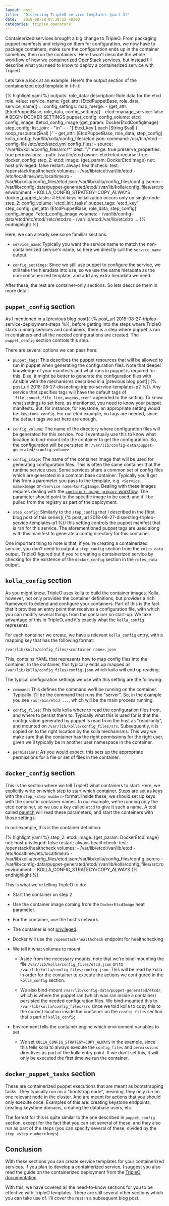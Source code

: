 ```yaml
---
layout: post
title:  "Dissecting TripleO service templates (part 3)"
date:   2018-08-28 07:38:12 +0300
categories: tripleo openstack
---
```


Containerized services brought a big change to TripleO. From packaging puppet
manifests and relying on them for configuration, we now have to package
containers, make sure the configuration ends up in the container somehow, then
run the containers. Here I won't describe the whole workflow of how we
containerized OpenStack services, but instead I'll describe what you need to
know to deploy a containerized service with TripleO.

Lets take a look at an example. Here's the output section of the containerized
etcd template in t-h-t:

{% highlight yaml %}
outputs:
  role_data:
    description: Role data for the etcd role.
    value:
      service_name: {get_attr: [EtcdPuppetBase, role_data, service_name]}
      ...
      config_settings:
        map_merge:
          - {get_attr: [EtcdPuppetBase, role_data, config_settings]}
          - etcd::manage_service: false
      # BEGIN DOCKER SETTINGS
      puppet_config:
        config_volume: etcd
        config_image: &etcd_config_image {get_param: DockerEtcdConfigImage}
        step_config:
          list_join:
            - "\n"
            - - "['Etcd_key'].each |String $val| { noop_resource($val) }"
              - get_attr: [EtcdPuppetBase, role_data, step_config]
      kolla_config:
        /var/lib/kolla/config_files/etcd.json:
          command: /usr/bin/etcd --config-file /etc/etcd/etcd.yml
          config_files:
            - source: "/var/lib/kolla/config_files/src/*"
              dest: "/"
              merge: true
              preserve_properties: true
          permissions:
            - path: /var/lib/etcd
              owner: etcd:etcd
              recurse: true
      docker_config:
        step_2:
          etcd:
            image: {get_param: DockerEtcdImage}
            net: host
            privileged: false
            restart: always
            healthcheck:
              test: /openstack/healthcheck
            volumes:
              - /var/lib/etcd:/var/lib/etcd
              - /etc/localtime:/etc/localtime:ro
              - /var/lib/kolla/config_files/etcd.json:/var/lib/kolla/config_files/config.json:ro
              - /var/lib/config-data/puppet-generated/etcd/:/var/lib/kolla/config_files/src:ro
            environment:
              - KOLLA_CONFIG_STRATEGY=COPY_ALWAYS
      docker_puppet_tasks:
        # Etcd keys initialization occurs only on single node
        step_2:
          config_volume: 'etcd_init_tasks'
          puppet_tags: 'etcd_key'
          step_config:
            get_attr: [EtcdPuppetBase, role_data, step_config]
          config_image: *etcd_config_image
          volumes:
            - /var/lib/config-data/etcd/etc/etcd/:/etc/etcd:ro
            - /var/lib/etcd:/var/lib/etcd:ro
...
{% endhighlight %}

Here, we can already see some familiar sections:

* ``service_name``: Typically you want the service name to match the
  non-containerized service's name, so here we directly call the
  ``service_name`` output.

* ``config_settings``: Since we still use puppet to configure the service, we
  still take the hieradata into use, so we use the same hieradata as the
  non-containerized template, and add any extra hieradata we need.

After these, the rest are container-only sections. So lets describe them in
more detail

``puppet_config`` section
-------------------------

As I mentioned in a [previous blog post](
{% post_url 2018-08-27-tripleo-service-deployment-steps %}), before getting
into the steps where TripleO starts running services and containers, there is
a step where puppet is ran in containers and all the needed configurations are
created. The ``puppet_config`` section controls this step.

There are several options we can pass here:

* ``puppet_tags``: This describes the puppet resources that will be allowed to
  run in puppet when generating the configuration files. Note that deeper
  knowledge of your manifests and what runs in puppet is required for this.
  Else, it might be better to generate the configuration files with Ansible
  with the mechanisms described in a [previous blog post](
  {% post_url 2018-08-27-dissecting-tripleo-service-templates-p2 %}).
  Any service that specifies tags will have the default tags of
  ``'file,concat,file_line,augeas,cron'`` appended to the setting.
  To know what settings to set here, as mentioned, you need to know your puppet
  manifests. But, for instance, for keystone, an appropriate setting would be:
  ``keystone_config``. For our etcd example, no tags are needed, since the
  default tags we set here are enough.

* ``config_volume``: The name of the directory where configuration files
  will be generated for this service. You'll eventually use this to know what
  location to bind-mount into the container to get the configuration. So, the
  configuration will be persisted in:
  ``/var/lib/config-data/puppet-generated/<config_volume>``

* ``config_image``: The name of the container image that will be used for
  generating configuration files. This is often the same container
  that the runtime service uses. Some services share a common set of
  config files which are generated in a common base container. Typically
  you'll get this from a paremeter you pass to the template, e.g.
  ``<Service name>Image`` or ``<Service name>ConfigImage``. Dealing with these
  images requires dealing with the [``container image prepare``
  workflow][image-prepare-workflow]. The parameter should point to the specific
  image to be used, and it'll be pulled from the registry as part of the
  deployment.

* ``step_config``: Similarly to the ``step_config`` that I described in the
  [first blog post of this series](
  {% post_url 2018-08-27-dissecting-tripleo-service-templates-p1 %}) this
  setting controls the puppet manifest that is ran for this service.
  The aforementioned puppet tags are used along with this manifest to generate
  a config directory for this container.

One important thing to note is that, if you're creating a containerized
service, you don't need to output a ``step_config`` section from the
``roles_data`` output. TripleO figured out if you're creating a containerized
service by checking for the existence of the ``docker_config`` section in the
``roles_data`` output.

``kolla_config`` section
------------------------

As you might know, TripleO uses kolla to build the container images. Kolla,
however, not only provides the container definitions, but provides a rich
framework to extend and configure your containers. Part of this is the fact
that it provides an entry point that receives a configuration file, with which
you can modify several things from the container on start-up. We take advantage
of this in TripleO, and it's exactly what the ``kolla_config`` represents.

For each container we create, we have a relevant ``kolla_config`` entry, with a
mapping key that has the following format:

    /var/lib/kolla/config_files/<container name>.json

This, contains YAML that represents how to map config files into the container.
In the container, this typically ends up mapped as
``/var/lib/kolla/config_files/config.json`` which kolla will end up reading.

The typical configuration settings we use with this setting are the following:

* ``command``: This defines the command we'll be running on the container.
  Typically it'll be the command that runs the "server". So, in the example you
  see ``/usr/bin/etcd ...``, which will be the main process running.

* ``config_files``: This tells kolla where to read the configuration files
  from, and where to persist them to. Typically what this is used for is that
  the configuration generated by puppet is read from the host as "read-only",
  and mounted on ``/var/lib/kolla/config_files/src``. Subsequently, it is
  copied on to the right location by the kolla mechanisms. This way we make
  sure that the container has the right permissions for the right user, given
  we'll typically be in another user namespace in the container.

* ``permissions``: As you would expect, this sets up the appropriate
  permissions for a file or set of files in the container.

``docker_config`` section
-------------------------

This is the section where we tell TripleO what containers to start. Here, we
explicitly write on which step to start which container. Steps are set as keys
with the ``step_<step number>`` format. Inside these, we should set up keys
with the specific container names. In our example, we're running only the etcd
container, so we use a key called ``etcd`` to give it such a name. A tool
called [paunch][paunch] will read these parameters, and start the containers
with those settings.

In our example, this is the container definition:

{% highlight yaml %}
step_2:
  etcd:
    image: {get_param: DockerEtcdImage}
    net: host
    privileged: false
    restart: always
    healthcheck:
      test: /openstack/healthcheck
    volumes:
      - /var/lib/etcd:/var/lib/etcd
      - /etc/localtime:/etc/localtime:ro
      - /var/lib/kolla/config_files/etcd.json:/var/lib/kolla/config_files/config.json:ro
      - /var/lib/config-data/puppet-generated/etcd/:/var/lib/kolla/config_files/src:ro
    environment:
      - KOLLA_CONFIG_STRATEGY=COPY_ALWAYS
{% endhighlight %}

This is what we're telling TripleO to do:

* Start the container on step 2

* Use the container image coming from the ``DockerEtcdImage`` heat parameter.

* For the container, use the host's network.

* The container is not [privileged][privileged-containers].

* Docker will use the ``/openstack/healthcheck`` endpoint for healthchecking

* We tell it what volumes to mount

    - Aside from the necessary mounts, note that we're bind-mounting the
      file ``/var/lib/kolla/config_files/etcd.json`` on to
      ``/var/lib/kolla/config_files/config.json``. This will be read by kolla
      in order for the container to execute the actions we configured in the
      ``kolla_config`` section.

    - We also bind-mount ``/var/lib/config-data/puppet-generated/etcd/``, which
      is where the puppet ran (which was ran inside a container) persisted the
      needed configuration files. We bind-mounted this to
      ``/var/lib/kolla/config_files/src`` since we told kolla to copy this to
      the correct location inside the container on the ``config_files`` section
      that's part of ``kolla_config``.

* Environment tells the container engine which environment variables to set

    - We set ``KOLLA_CONFIG_STRATEGY=COPY_ALWAYS`` in the example, since this
      tells kolla to always execute the ``config_files`` and ``permissions``
      directives as part of the kolla entry point. If we don't set this, it
      will only be executed the first time we run the container.

``docker_puppet_tasks`` section
-------------------------------

These are containerized puppet executions that are meant as bootstrapping
tasks. They typically run on a "bootstrap node", meaning, they only run on one
relevant node in the cluster. And are meant for actions that you should only
execute once. Examples of this are: creating keystone endpoints, creating
keystone domains, creating the database users, etc.

The format for this is quite similar to the one described in ``puppet_config``
section, except for the fact that you can set several of these, and they also
run as part of the steps (you can specify several of these, divided by the
``step_<step number>`` keys).

Conclusion
----------

With these sections you can create service templates for your containerized
services. If you plan to develop a containerized service, I suggest you also
read the guide on the containerized deployment from the [TripleO
documentation][containerized-deployment-guide].

With this, we have covered all the need-to-know sections for you to be
effective with TripleO templates. There are still several other sections which
you can take use of. I'll cover the rest in a subsequent blog post.

[image-prepare-workflow]: https://docs.openstack.org/tripleo-docs/latest/install/containers_deployment/overcloud.html#preparing-overcloud-images
[paunch]: https://github.com/openstack/paunch
[privileged-containers]: https://www.linux.com/blog/learn/sysadmin/2017/5/lazy-privileged-docker-containers
[containerized-deployment-guide]: http://tripleo.org/install/containers_deployment/index.html
